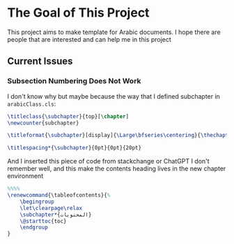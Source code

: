 # The Goal of This Project
This project aims to make template for Arabic documents. I hope there are people that are interested and can help me in this project

## Current Issues 

###  Subsection Numbering Does Not Work
I don't know why but maybe because the way that I defined subchapter in `arabicClass.cls`:
```latex
\titleclass{\subchapter}{top}[\chapter]
\newcounter{subchapter}

\titleformat{\subchapter}[display]{\Large\bfseries\centering}{\thechapter}{0pt}{\Large\bfseries\centering}

\titlespacing*{\subchapter}{0pt}{0pt}{20pt}
```
And I inserted this piece of code from stackchange or ChatGPT I don't remember well, and this make the contents heading lives in the new chapter environment  
```latex
%%%%
\renewcommand{\tableofcontents}{%
	\begingroup
	\let\clearpage\relax
	\subchapter*{المحتويات}
	\@starttoc{toc}
	\endgroup
}
```

